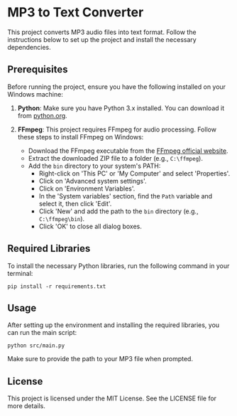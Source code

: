 # MP3 to Text Converter

This project converts MP3 audio files into text format. Follow the instructions below to set up the project and install the necessary dependencies.

## Prerequisites

Before running the project, ensure you have the following installed on your Windows machine:

1. **Python**: Make sure you have Python 3.x installed. You can download it from [python.org](https://www.python.org/downloads/).

2. **FFmpeg**: This project requires FFmpeg for audio processing. Follow these steps to install FFmpeg on Windows:

   - Download the FFmpeg executable from the [FFmpeg official website](https://ffmpeg.org/download.html).
   - Extract the downloaded ZIP file to a folder (e.g., `C:\ffmpeg`).
   - Add the `bin` directory to your system's PATH:
     - Right-click on 'This PC' or 'My Computer' and select 'Properties'.
     - Click on 'Advanced system settings'.
     - Click on 'Environment Variables'.
     - In the 'System variables' section, find the `Path` variable and select it, then click 'Edit'.
     - Click 'New' and add the path to the `bin` directory (e.g., `C:\ffmpeg\bin`).
     - Click 'OK' to close all dialog boxes.

## Required Libraries

To install the necessary Python libraries, run the following command in your terminal:

```
pip install -r requirements.txt
```

## Usage

After setting up the environment and installing the required libraries, you can run the main script:

```
python src/main.py
```

Make sure to provide the path to your MP3 file when prompted.

## License

This project is licensed under the MIT License. See the LICENSE file for more details.